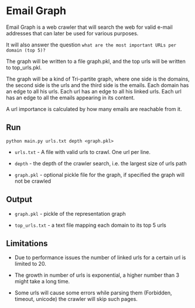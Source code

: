 # Email Graph

Email Graph is a web crawler that will search the web for valid e-mail
addresses that can later be used for various purposes.

It will also answer the question `what are the most important URLs per domain (top 5)?`

The graph will be written to a file graph.pkl, and the top urls will be written to top_urls.pkl.

The graph will be a kind of Tri-partite graph, where one side is the domains, the second side is the urls and the third side is the emails. Each domain has an edge to all his urls. Each url has an edge to all his linked urls. Each url has an edge to all the emails appearing in its content.

A url importance is calculated by how many emails are reachable from it.

## Run
```commandline
python main.py urls.txt depth <graph.pkl> 
```
* `urls.txt` - A file with valid urls to crawl. One url per line.

* `depth` - the depth of the crawler search, i.e. the largest size of urls path

* `graph.pkl` - optional pickle file for the graph, if specified the graph will not be crawled

## Output
* `graph.pkl` - pickle of the representation graph

* `top_urls.txt` - a text file mapping each domain to its top 5 urls

## Limitations

* Due to performance issues the number of linked urls for a certain url is limited to 20.

* The growth in number of urls is exponential, a higher number than 3 might take a long time.

* Some urls will cause some errors while parsing them (Forbidden, timeout, unicode) the crawler will skip such pages.